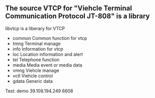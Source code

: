 ## The source VTCP for "Viehcle Terminal Communication Protocol JT-808" is a library

libvtcp is a liberary for VTCP
- common
	Common function for vtcp
- tmng
	Terminal manage
- info
	Information for vtcp
- loc
	Location information and alert
- tel
	Telephone function
- media
	Media event or media data
- vmng
	Viehcle manage
- vctl
	Viehcle control
- gdata
	Generic data

Test: demo 39.108.194.249 6608
